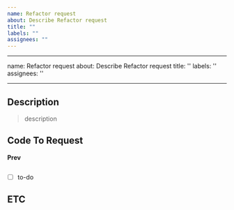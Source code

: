 ```yaml
---
name: Refactor request
about: Describe Refactor request
title: ""
labels: ""
assignees: ""
---
```


---

name: Refactor request
about: Describe Refactor request
title: ''
labels: ''
assignees: ''

---

## Description

> description

## Code To Request

**Prev**

```java

```

- [ ] to-do

## ETC
